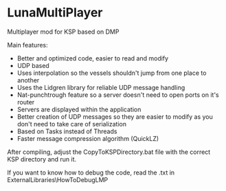 # LunaMultiPlayer
Multiplayer mod for KSP based on DMP

Main features:
- Better and optimized code, easier to read and modify
- UDP based
- Uses interpolation so the vessels shouldn't jump from one place to another
- Uses the Lidgren library for reliable UDP message handling
- Nat-punchtrough feature so a server doesn't need to open ports on it's router
- Servers are displayed within the application
- Better creation of UDP messages so they are easier to modify as you don't need to take care of serialization
- Based on Tasks instead of Threads
- Faster message compression algorithm (QuickLZ)

After compiling, adjust the CopyToKSPDirectory.bat file with the correct KSP directory and run it.

If you want to know how to debug the code, read the .txt in ExternalLibraries\HowToDebugLMP
